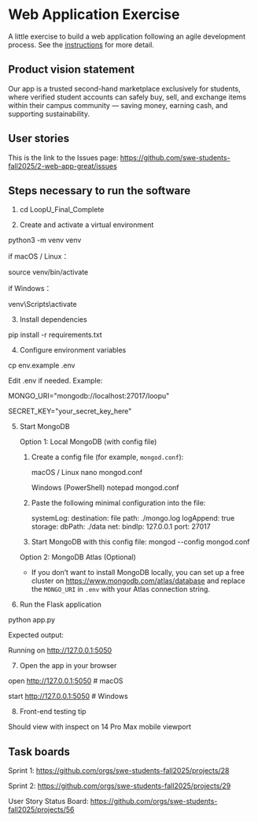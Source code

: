 # Web Application Exercise

A little exercise to build a web application following an agile development process. See the [instructions](instructions.md) for more detail.

## Product vision statement

Our app is a trusted second-hand marketplace exclusively for students, where verified student accounts can safely buy, sell, and exchange items within their campus community — saving money, earning cash, and supporting sustainability.


## User stories

This is the link to the Issues page: https://github.com/swe-students-fall2025/2-web-app-great/issues

## Steps necessary to run the software

1. cd LoopU_Final_Complete


2. Create and activate a virtual environment

  python3 -m venv venv

  if macOS / Linux：

source venv/bin/activate

if Windows：

venv\Scripts\activate


3. Install dependencies

pip install -r requirements.txt


4. Configure environment variables

cp env.example .env

Edit .env if needed. Example:

MONGO_URI="mongodb://localhost:27017/loopu"

SECRET_KEY="your_secret_key_here"


5. Start MongoDB

   Option 1: Local MongoDB (with config file)

   1. Create a config file (for example, `mongod.conf`):

      macOS / Linux
      nano mongod.conf

      Windows (PowerShell)
      notepad mongod.conf

   2. Paste the following minimal configuration into the file:

      systemLog:
        destination: file
        path: ./mongo.log
        logAppend: true
      storage:
        dbPath: ./data
      net:
        bindIp: 127.0.0.1
        port: 27017

   3. Start MongoDB with this config file:
      mongod --config mongod.conf

   Option 2: MongoDB Atlas (Optional)
   - If you don’t want to install MongoDB locally, you can set up a free cluster on https://www.mongodb.com/atlas/database and replace the `MONGO_URI` in `.env` with your Atlas connection string.


6. Run the Flask application

python app.py

Expected output:

Running on http://127.0.0.1:5050


7. Open the app in your browser

open http://127.0.0.1:5050    # macOS

start http://127.0.0.1:5050   # Windows


8. Front-end testing tip

Should view with inspect on 14 Pro Max mobile viewport



## Task boards
Sprint 1: https://github.com/orgs/swe-students-fall2025/projects/28

Sprint 2: https://github.com/orgs/swe-students-fall2025/projects/29

User Story Status Board: https://github.com/orgs/swe-students-fall2025/projects/56
